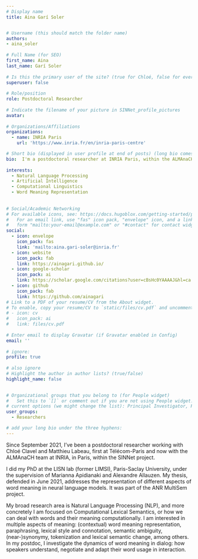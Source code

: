 ```yaml
---
# Display name
title: Aina Garí Soler


# Username (this should match the folder name)
authors:
- aina_soler
 
# Full Name (for SEO)
first_name: Aina
last_name: Garí Soler
 
# Is this the primary user of the site? (true for Chloé, false for everyone else)
superuser: false
 
# Role/position
role: Postdoctoral Researcher
 
# Indicate the filename of your picture in SINNet_profile_pictures
avatar: 
 
# Organizations/Affiliations
organizations:
  - name: INRIA Paris
    url: 'https://www.inria.fr/en/inria-paris-centre'

# Short bio (displayed in user profile at end of posts) (long bio comes later)
bio:  I'm a postdoctoral researcher at INRIA Paris, within the ALMAnaCH team. My broad research area is Natural Language Processing, and more concretely Computational Lexical Semantics. In my postdoc, I investigate the dynamics of word meaning in dialog - how speakers understand, negotiate and adapt their word usage in interaction.
 
interests:
  - Natural Language Processing
  - Artificial Intelligence
  - Computational Linguistics
  - Word Meaning Representation
 
 
# Social/Academic Networking
# For available icons, see: https://docs.hugoblox.com/getting-started/page-builder/#icons
#   For an email link, use "fas" icon pack, "envelope" icon, and a link in the
#   form "mailto:your-email@example.com" or "#contact" for contact widget.
social:
  - icon: envelope
    icon_pack: fas
    link: 'mailto:aina.gari-soler@inria.fr'
  - icon: website
    icon_pack: fab
    link: https://ainagari.github.io/
  - icon: google-scholar
    icon_pack: ai
    link: https://scholar.google.com/citations?user=cBsHc0YAAAAJ&hl=ca 
  - icon: github
    icon_pack: fab
    link: https://github.com/ainagari
# Link to a PDF of your resume/CV from the About widget.
# To enable, copy your resume/CV to `static/files/cv.pdf` and uncomment the lines below.
# - icon: cv
#   icon_pack: ai
#   link: files/cv.pdf
 
# Enter email to display Gravatar (if Gravatar enabled in Config)
email: ''
 
# ignore:
profile: true
 
# also ignore
# Highlight the author in author lists? (true/false)
highlight_name: false

 
# Organizational groups that you belong to (for People widget)
#   Set this to `[]` or comment out if you are not using People widget.
# current options (we might change the list): Principal Investigator, Researchers, Grad Students, Administration, Visitors, Alumni. 
user_groups:
  - Researchers

# add your long bio under the three hyphens:
---
```

Since September 2021, I’ve been a postdoctoral researcher working with Chloé Clavel and Matthieu Labeau, first at Télécom-Paris and now with the ALMAnaCH team at INRIA, in Paris, within the SINNet project.

I did my PhD at the LISN lab (former LIMSI), Paris-Saclay University, under the supervision of Marianna Apidianaki and Alexandre Allauzen. My thesis, defended in June 2021, addresses the representation of different aspects of word meaning in neural language models. It was part of the ANR MultiSem project.

My broad research area is Natural Language Processing (NLP), and more concretely I am focused on Computational Lexical Semantics, or how we can deal with words and their meaning computationally. I am interested in multiple aspects of meaning: (contextual) word meaning representation, paraphrasing, lexical style and connotation, semantic ambiguity, (near-)synonymy, tokenization and lexical semantic change, among others. In my postdoc, I investigate the dynamics of word meaning in dialog: how speakers understand, negotiate and adapt their word usage in interaction.


